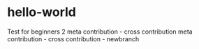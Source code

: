 # hello-world
Test for beginners 2
meta contribution - cross contribution
meta contribution - cross contribution - newbranch
